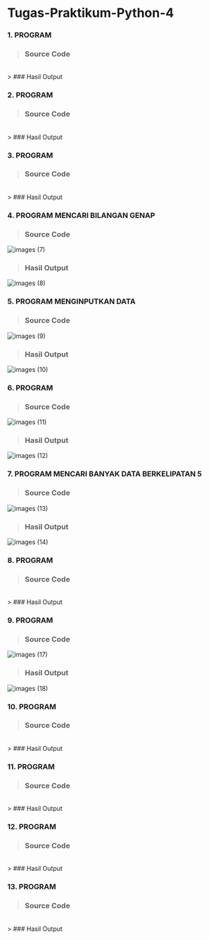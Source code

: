 # Tugas-Praktikum-Python-4

### 1. PROGRAM 

> ### Source Code<br>
<br>
> ### Hasil Output<br>


### 2. PROGRAM 

> ### Source Code<br>
<br>
> ### Hasil Output<br>


### 3. PROGRAM 

> ### Source Code<br>
<br>
> ### Hasil Output<br>


### 4. PROGRAM MENCARI BILANGAN GENAP

> ### Source Code<br>
![images (7)](https://user-images.githubusercontent.com/93045470/142423211-11c6bf4e-14d9-442c-ad5b-83ad12c0abf4.png)<br>
> ### Hasil Output<br>
![images (8)](https://user-images.githubusercontent.com/93045470/142423217-d62802d0-9f55-4cd3-8ebe-7be08929ba06.png)

### 5. PROGRAM MENGINPUTKAN DATA

> ### Source Code<br>
![images (9)](https://user-images.githubusercontent.com/93045470/142423219-f9c5ad4d-6eed-40a9-ae42-5da87df24686.png)<br>
> ### Hasil Output<br>
![images (10)](https://user-images.githubusercontent.com/93045470/142423221-2e2cf957-82ad-418a-b82b-0e7444fd1f52.png)

### 6. PROGRAM 

> ### Source Code<br>
![images (11)](https://user-images.githubusercontent.com/93045470/142423224-37872e51-a60e-430c-9efd-3b1b9e881bb1.png)<br>
> ### Hasil Output<br>
![images (12)](https://user-images.githubusercontent.com/93045470/142423231-875e075e-ef87-43ff-8f57-eb21d05ad8af.png)

### 7. PROGRAM MENCARI BANYAK DATA BERKELIPATAN 5

> ### Source Code<br>
![images (13)](https://user-images.githubusercontent.com/93045470/142423235-821e90ed-db29-4490-9215-d40fb66aa6cf.png)<br>
> ### Hasil Output<br>
![images (14)](https://user-images.githubusercontent.com/93045470/142423239-e7fdce2d-794e-46e3-94d3-ddf0a0cbe7ce.png)

### 8. PROGRAM 

> ### Source Code<br>
<br>
> ### Hasil Output<br>


### 9. PROGRAM 

> ### Source Code<br>
![images (17)](https://user-images.githubusercontent.com/93045470/142423242-7201e699-1efe-4ed7-bc4e-ee6d4c3c9550.png)<br>
> ### Hasil Output<br>
![images (18)](https://user-images.githubusercontent.com/93045470/142423243-3bc79ec2-7cd2-4a57-86ea-39c1e68bd3ac.png)

### 10. PROGRAM 

> ### Source Code<br>
<br>
> ### Hasil Output<br>


### 11. PROGRAM 

> ### Source Code<br>
<br>
> ### Hasil Output<br>


### 12. PROGRAM 

> ### Source Code<br>
<br>
> ### Hasil Output<br>


### 13. PROGRAM 

> ### Source Code<br>
<br>
> ### Hasil Output<br>

